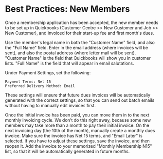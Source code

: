 Best Practices: New Members
===========================

Once a membership application has been accepted, the new member needs to be set up in Quickbooks (Customer Centre >> New Customer and Job >> New Customer), and invoiced for their start-up fee and first month's dues.

Use the member's legal name in both the "Customer Name" field, and also the "Full Name" field. Enter in the email address (where invoices will be sent), and also the postal address (where letter mail will be sent). "Customer Name" is the field that Quickbooks will show you in customer lists. "Full Name" is the field that will appear in email salutations. 

Under Payment Settings, set the following:

    Payment Terms: Net 15 
    Preferred Delivery Method: Email 
    
These settings will ensure that future dues invoices will be automatically generated with the correct settings, so that you can send out batch emails without having to manually edit invoices first. 

Once the initial invoice has been paid, you can move them in to the next monthly invoicing cycle. We don't do this right away, because some new members may take more than a month to pay their initial invoice. On the next invoicing day (the 10th of the month), manually create a monthly dues invoice. Make sure the invoice has Net 15 terms, and "Email Later" is selected. If you have to adjust these settings, save the invoice, and then reopen it. Add the invoice to your memorized "Monthly Membership N15" list, so that it will be automatically generated in future months.